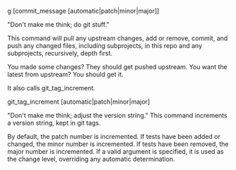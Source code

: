g [commit_message [automatic|patch|minor|major]]
  
  "Don't make me think; do git stuff."  
  
  This command will pull any upstream changes, add or remove, commit, and push
  any changed files, including subprojects, in this repo and any subprojects,
  recursively, depth first.

  You made some changes?  They should get pushed upstream.  You want the latest
  from upstream?  You should get it.

  It also calls git_tag_increment.


git_tag_increment [automatic|patch|minor|major]

  "Don't make me think; adjust the version string."  This command increments a
  version string, kept in git tags.

  By default, the patch number is incremented.  If tests have been added or
  changed, the minor number is incremented.  If tests have been removed, the
  major number is incremented.  If a valid argument is specified, it is used
  as the change level, overriding any automatic determination.
